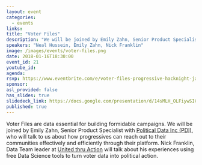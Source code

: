 ```yaml
---
layout: event
categories:
  - events
links:
title: "Voter Files"
description: "We will be joined by Emily Zahn, Senior Product Specialist with Political Data Inc (PDI), who will talk to us about how progressives can reach out to their communities effectively and efficiently through their platform. Nick Franklin, Data Team leader at United thru Action will talk about his experiences using free Data Science tools to turn voter data into political action"
speakers: "Neal Hussein, Emily Zahn, Nick Franklin"
image: /images/events/voter-files.png
date: 2018-01-16T18:30:00
event_id: 21
youtube_id:
agenda:
rsvp: https://www.eventbrite.com/e/voter-files-progressive-hacknight-jan-16-2018-tickets-42098229939?utm_campaign=new_event_email&utm_medium=email&utm_source=eb_email&utm_term=viewmyevent_button
sponsor:
asl_provided: false
has_slides: true
slidedeck_link: https://docs.google.com/presentation/d/14sMLH_OLFiywSICLB8kVuZIt4EPb9xh2ffUD2-Tq4gQ/edit?usp=sharing
published: true
---
```


Voter Files are data essential for building formidable campaigns. We will be joined by Emily Zahn, Senior Product Specialist with [Political Data Inc (PDI)](http://www.politicaldata.com/), who will talk to us about how progressives can reach out to their communities effectively and efficiently through their platform. Nick Franklin, Data Team leader at [United thru Action](https://www.unitedthruaction.com/) will talk about his experiences using free Data Science tools to turn voter data into political action.
